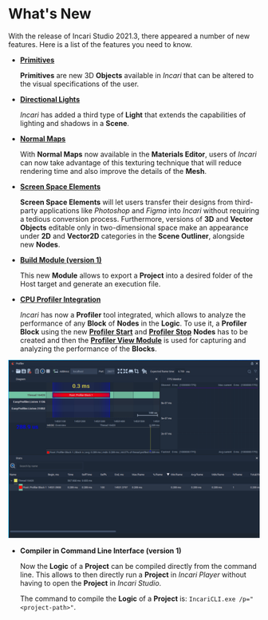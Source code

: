 # What's New

With the release of Incari Studio 2021.3, there appeared a number of new features. Here is a list of the features you need to know.

* [**Primitives**](scene-objects/primitives.md)

    **Primitives** are new 3D **Objects** available in *Incari* that can be altered to the visual specifications of the user. 

* [**Directional Lights**](scene-objects/lights.md)

    *Incari* has added a third type of **Light** that extends the capabilities of lighting and shadows in a **Scene**.

* [**Normal Maps**](../modules/material-editor.md)

    With **Normal Maps** now available in the **Materials Editor**, users of *Incari* can now take advantage of this texturing technique that will reduce rendering time and also improve the details of the **Mesh**.

* [**Screen Space Elements**](scene-objects/screen-space-elements.md)

    **Screen Space Elements** will let users transfer their designs from third-party applications like *Photoshop* and *Figma* into *Incari* without requiring a tedious conversion process. Furthermore, versions of **3D** and **Vector** **Objects** editable only in two-dimensional space make an appearance under **2D** and **Vector2D** categories in the **Scene Outliner**, alongside new **Nodes**. 

* [**Build Module (version 1)**](../modules/exporter.md)
  
    This new **Module** allows to export a **Project** into a desired folder of the Host target and generate an execution file.

* [**CPU Profiler Integration**](../modules/profiler-view.md)
  
    _Incari_ has now a **Profiler** tool integrated, which allows to analyze the performance of any **Block** of **Nodes** in the **Logic**. To use it, a **Profiler Block** using the new [**Profiler Start**](../toolbox/development/profiler-start.md) and [**Profiler Stop**](../toolbox/development/profiler-stop.md) **Nodes** has to be created and then the [**Profiler View Module**](../modules/profiler-view.md) is used for capturing and analyzing the performance of the **Blocks**.

![](../.gitbook/assets/profiler-view-connected.png)

* **Compiler in Command Line Interface (version 1)**

    Now the **Logic** of a **Project** can be compiled directly from the command line. This allows to then directly run a **Project** in _Incari Player_ without having to open the **Project** in _Incari Studio_.
    
    The command to compile the **Logic** of a **Project** is: `IncariCLI.exe /p="<project-path>"`.